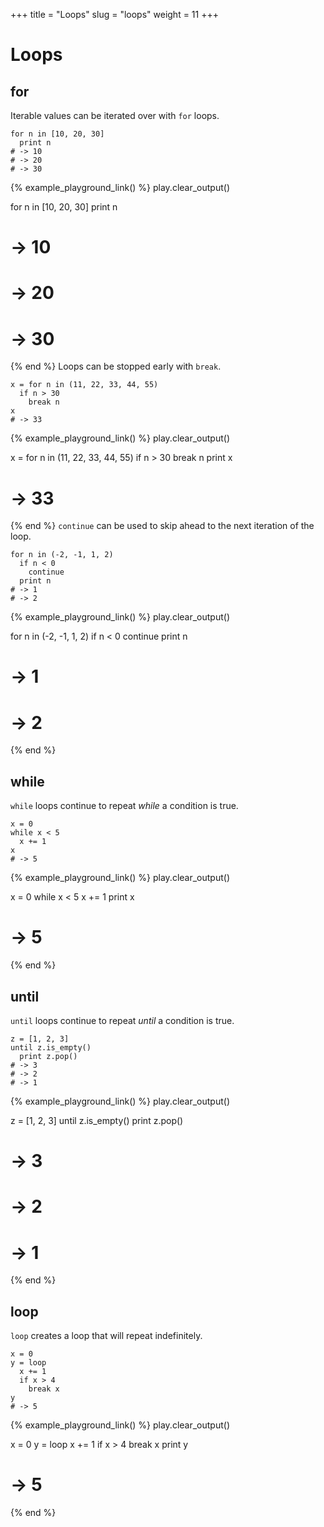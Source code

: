 +++
title = "Loops"
slug = "loops"
weight = 11
+++

# Loops

## for

Iterable values can be iterated over with `for` loops.

````koto
for n in [10, 20, 30]
  print n
# -> 10
# -> 20
# -> 30
````

{% example_playground_link() %}
play.clear_output()

for n in [10, 20, 30]
  print n
# -> 10
# -> 20
# -> 30

{% end %}
Loops can be stopped early with `break`.

````koto
x = for n in (11, 22, 33, 44, 55)
  if n > 30 
    break n
x
# -> 33
````

{% example_playground_link() %}
play.clear_output()

x = for n in (11, 22, 33, 44, 55)
  if n > 30 
    break n
print x
# -> 33

{% end %}
`continue` can be used to skip ahead to the next iteration of the loop.

````koto
for n in (-2, -1, 1, 2)
  if n < 0
    continue
  print n
# -> 1
# -> 2
````

{% example_playground_link() %}
play.clear_output()

for n in (-2, -1, 1, 2)
  if n < 0
    continue
  print n
# -> 1
# -> 2

{% end %}
## while

`while` loops continue to repeat *while* a condition is true.

````koto
x = 0
while x < 5
  x += 1
x
# -> 5
````

{% example_playground_link() %}
play.clear_output()

x = 0
while x < 5
  x += 1
print x
# -> 5

{% end %}
## until

`until` loops continue to repeat *until* a condition is true.

````koto
z = [1, 2, 3]
until z.is_empty()
  print z.pop()
# -> 3
# -> 2
# -> 1
````

{% example_playground_link() %}
play.clear_output()

z = [1, 2, 3]
until z.is_empty()
  print z.pop()
# -> 3
# -> 2
# -> 1

{% end %}
## loop

`loop` creates a loop that will repeat indefinitely.

````koto
x = 0
y = loop
  x += 1
  if x > 4
    break x
y
# -> 5
````

{% example_playground_link() %}
play.clear_output()

x = 0
y = loop
  x += 1
  if x > 4
    break x
print y
# -> 5

{% end %}
